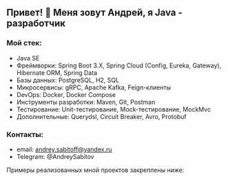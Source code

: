 ## Привет! 👋 Меня зовут Андрей, я Java - разработчик

### Мой стек:
- Java SE
- Фреймворки: Spring Boot 3.X, Spring Cloud (Config, Eureka, Gateway), Hibernate ORM, Spring Data
- Базы данных: PostgreSQL, H2, SQL
- Микросервисы: gRPC, Apache Kafka, Feign-клиенты
- DevOps: Docker, Docker Compose
- Инструменты разработки: Maven, Git, Postman
- Тестирование: Unit-тестирование, Mock-тестирование, MockMvc
- Дополнительные: Querydsl, Circuit Breaker, Avro, Protobuf

### Контакты:
* email: andrey.sabitoff@yandex.ru
* Telegram: @AndreySabitov

Примеры реализованных мной проектов закреплены ниже:

<!--
**AndreySabitov/AndreySabitov** is a ✨ _special_ ✨ repository because its `README.md` (this file) appears on your GitHub profile.

Here are some ideas to get you started:

- 🔭 I’m currently working on ...
- 🌱 I’m currently learning ...
- 👯 I’m looking to collaborate on ...
- 🤔 I’m looking for help with ...
- 💬 Ask me about ...
- 📫 How to reach me: ...
- 😄 Pronouns: ...
- ⚡ Fun fact: ...
-->
